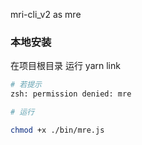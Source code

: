 mri-cli_v2 as mre


### 本地安装

在项目根目录 运行 yarn link

```bash
# 若提示
zsh: permission denied: mre

# 运行 

chmod +x ./bin/mre.js

```
